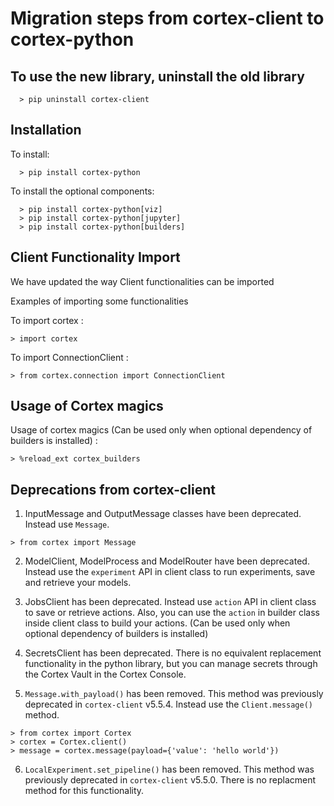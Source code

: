 # Migration steps from cortex-client to cortex-python

## To use the new library, uninstall the old library

```
  > pip uninstall cortex-client
```


## Installation

To install:
```
  > pip install cortex-python
```

To install the optional components:
```
  > pip install cortex-python[viz]
  > pip install cortex-python[jupyter]
  > pip install cortex-python[builders]
```

## Client Functionality Import
We have updated the way Client functionalities can be imported

Examples of importing some functionalities

To import cortex :

```
> import cortex
```
To import ConnectionClient :

```
> from cortex.connection import ConnectionClient
```
## Usage of Cortex magics

Usage of cortex magics (Can be used only when optional dependency of builders is installed) :

```
> %reload_ext cortex_builders
```
## Deprecations from cortex-client

1. InputMessage and OutputMessage classes have been deprecated. Instead use `Message`.

```
> from cortex import Message
```

2. ModelClient, ModelProcess and ModelRouter have been deprecated. Instead use the `experiment` API in client
class to run experiments, save and retrieve your models.

3. JobsClient has been deprecated. Instead use `action` API in client class to save or retrieve actions.
Also, you can use the `action` in builder class inside client class to build your actions. (Can be used only when optional dependency of builders is installed)

4. SecretsClient has been deprecated. There is no equivalent replacement functionality in the python library, but
you can manage secrets through the Cortex Vault in the Cortex Console.

5. `Message.with_payload()` has been removed. This method was previously deprecated in `cortex-client` v5.5.4.
Instead use the `Client.message()` method.

```
> from cortex import Cortex
> cortex = Cortex.client()
> message = cortex.message(payload={'value': 'hello world'})
```

6. `LocalExperiment.set_pipeline()` has been removed. This method was previously deprecated in `cortex-client` v5.5.0.
There is no replacment method for this functionality.
